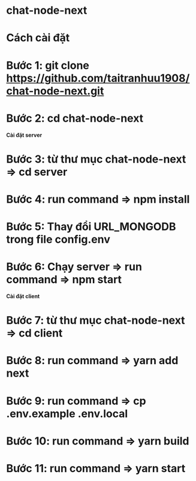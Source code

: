 # chat-node-next

# Cách cài đặt

# Bước 1: git clone https://github.com/taitranhuu1908/chat-node-next.git
# Bước 2: cd chat-node-next

**Cài đặt server**
# Bước 3: từ thư mục chat-node-next => cd server
# Bước 4: run command => npm install
# Bước 5: Thay đổi URL_MONGODB trong file config.env
# Bước 6: Chạy server => run command => npm start

**Cài đặt client**

# Bước 7: từ thư mục chat-node-next => cd client
# Bước 8: run command => yarn add next
# Bước 9: run command => cp .env.example .env.local
# Bước 10: run command => yarn build
# Bước 11: run command => yarn start
